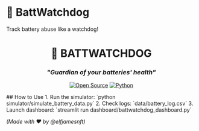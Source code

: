 # 🔋 BattWatchdog  
Track battery abuse like a watchdog!  
<div align="center">
  
# 🔋 BATTWATCHDOG  
### *"Guardian of your batteries' health"*  
[![Open Source](https://img.shields.io/badge/Open%20Source-Yes-green)](LICENSE) 
[![Python](https://img.shields.io/badge/Python-3.8%2B-blue)](https://python.org)  

</div>
## How to Use  
1. Run the simulator: `python simulator/simulate_battery_data.py`  
2. Check logs: `data/battery_log.csv`  
3. Launch dashboard: `streamlit run dashboard/battwatchdog_dashboard.py`  

*(Made with ❤️ by @elfjamesnft)*
